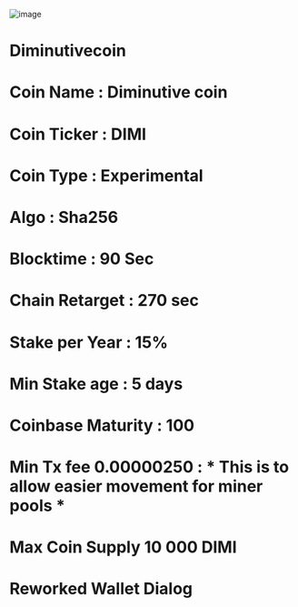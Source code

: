 ![image](https://i.imgur.com/9mCYnDI.png)
# Diminutivecoin
# Coin Name : Diminutive coin
# Coin Ticker : DIMI 
# Coin Type : Experimental 
# Algo : Sha256
# Blocktime : 90 Sec
# Chain Retarget : 270 sec
# Stake per Year :  15%
# Min Stake age : 5 days 
# Coinbase Maturity : 100 
# Min Tx fee 0.00000250 : * This is to allow easier movement for miner pools * 
# Max Coin Supply 10 000 DIMI 
# Reworked Wallet Dialog
